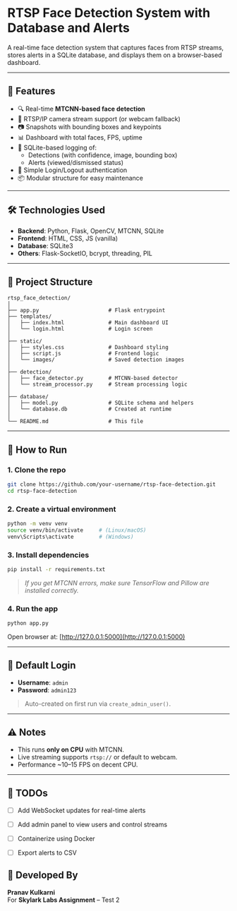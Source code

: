 # RTSP Face Detection System with Database and Alerts

A real-time face detection system that captures faces from RTSP streams, stores alerts in a SQLite database, and displays them on a browser-based dashboard.

---

## 🚀 Features

- 🔍 Real-time **MTCNN-based face detection**
- 🎥 RTSP/IP camera stream support (or webcam fallback)
- 📷 Snapshots with bounding boxes and keypoints
- 📊 Dashboard with total faces, FPS, uptime
- 🧠 SQLite-based logging of:
  - Detections (with confidence, image, bounding box)
  - Alerts (viewed/dismissed status)
- 👤 Simple Login/Logout authentication
- 📦 Modular structure for easy maintenance

---

## 🛠️ Technologies Used

- **Backend**: Python, Flask, OpenCV, MTCNN, SQLite
- **Frontend**: HTML, CSS, JS (vanilla)
- **Database**: SQLite3
- **Others**: Flask-SocketIO, bcrypt, threading, PIL

---

## 📁 Project Structure

```
rtsp_face_detection/
│
├── app.py                      # Flask entrypoint
├── templates/
│   ├── index.html              # Main dashboard UI
│   └── login.html              # Login screen
│
├── static/
│   ├── styles.css              # Dashboard styling
│   ├── script.js               # Frontend logic
│   └── images/                 # Saved detection images
│
├── detection/
│   ├── face_detector.py        # MTCNN-based detector
│   └── stream_processor.py     # Stream processing logic
│
├── database/
│   ├── model.py                # SQLite schema and helpers
│   └── database.db             # Created at runtime
│
└── README.md                   # This file
```

---

## 🧪 How to Run

### 1. Clone the repo
```bash
git clone https://github.com/your-username/rtsp-face-detection.git
cd rtsp-face-detection
```

### 2. Create a virtual environment
```bash
python -m venv venv
source venv/bin/activate     # (Linux/macOS)
venv\Scripts\activate        # (Windows)
```

### 3. Install dependencies
```bash
pip install -r requirements.txt
```

> _If you get MTCNN errors, make sure TensorFlow and Pillow are installed correctly._

### 4. Run the app
```bash
python app.py
```

Open browser at: [http://127.0.0.1:5000](http://127.0.0.1:5000)

---

## 🔐 Default Login

- **Username**: `admin`
- **Password**: `admin123`

> Auto-created on first run via `create_admin_user()`.

---

## ⚠️ Notes

- This runs **only on CPU** with MTCNN.
- Live streaming supports `rtsp://` or default to webcam.
- Performance ~10–15 FPS on decent CPU.

---

## 📌 TODOs

- [ ] Add WebSocket updates for real-time alerts
- [ ] Add admin panel to view users and control streams
- [ ] Containerize using Docker
- [ ] Export alerts to CSV


## 👤 Developed By

**Pranav Kulkarni**  
For **Skylark Labs Assignment** – Test 2
